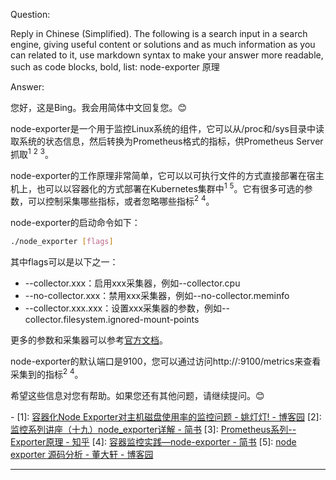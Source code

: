 Question:

Reply in Chinese (Simplified).
The following is a search input in a search engine, giving useful content or solutions and as much information as you can related to it, use markdown syntax to make your answer more readable, such as code blocks, bold, list:
node-exporter 原理

Answer:

您好，这是Bing。我会用简体中文回复您。😊

node-exporter是一个用于监控Linux系统的组件，它可以从/proc和/sys目录中读取系统的状态信息，然后转换为Prometheus格式的指标，供Prometheus Server抓取<sup>1</sup> <sup>2</sup> <sup>3</sup>。

node-exporter的工作原理非常简单，它可以以可执行文件的方式直接部署在宿主机上，也可以以容器化的方式部署在Kubernetes集群中<sup>1</sup> <sup>5</sup>。它有很多可选的参数，可以控制采集哪些指标，或者忽略哪些指标<sup>2</sup> <sup>4</sup>。

node-exporter的启动命令如下：

```bash
./node_exporter [flags]
```

其中flags可以是以下之一：

- --collector.xxx：启用xxx采集器，例如--collector.cpu
- --no-collector.xxx：禁用xxx采集器，例如--no-collector.meminfo
- --collector.xxx.xxx：设置xxx采集器的参数，例如--collector.filesystem.ignored-mount-points

更多的参数和采集器可以参考[官方文档](https://github.com/prometheus/node_exporter)。

node-exporter的默认端口是9100，您可以通过访问http://<host>:9100/metrics来查看采集到的指标<sup>2</sup> <sup>4</sup>。

希望这些信息对您有帮助。如果您还有其他问题，请继续提问。😊

\-
\[1]: [容器化Node Exporter对主机磁盘使用率的监控问题 - 姚灯灯! - 博客园](https://www.cnblogs.com/YaoDD/p/12357169.html)
\[2]: [监控系列讲座（十九）node_exporter详解 - 简书](https://www.jianshu.com/p/3b08a8dea9e5)
\[3]: [Prometheus系列--Exporter原理 - 知乎](https://zhuanlan.zhihu.com/p/273229856)
\[4]: [容器监控实践—node-exporter - 简书](https://www.jianshu.com/p/e3c9fc929d8a)
\[5]: [node exporter 源码分析 - 董大轩 - 博客园](https://www.cnblogs.com/-xuan/p/14307196.html)

<hr/>

